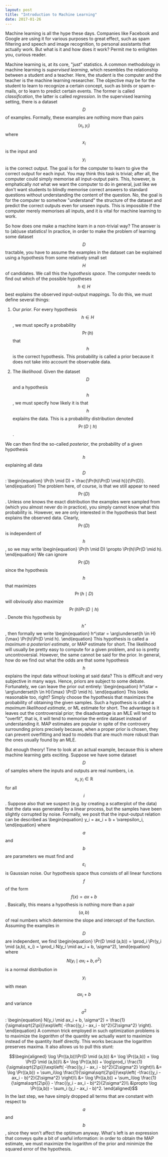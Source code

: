 ```yaml
---
layout: post
title: "Introduction to Machine Learning"
date: 2017-01-26
---
```

Machine learning is all the hype these days. Companies like Facebook and Google are using it for various purposes to great effect, such as spam filtering and speech and image recognition,
to personal assistants that actually work. But what is it and how does it work? Permit me to enlighten you, curious reader.

Machine learning is, at its core, "just" statistics. A common methodology in machine learning is *supervised learning*, which resembles the relationship between a student and a teacher.
Here, the student is the computer and the teacher is the machine learning researcher. The objective may be for the student to learn to recognize a certain concept, such as birds or spam e-mails,
or to learn to predict certain events. The former is called *classification*, the latter is called *regression*. In the supervised learning setting, there is a dataset $$D$$ of examples.
Formally, these examples are nothing more than pairs $$(x_i, y_i)$$ where $$x_i$$ is the input and $$y_i$$ is the correct output. The goal is for the computer to learn to give the correct output
for each input. You may think this task is trivial; after all, the computer could simply memorise all input-output pairs. This, however, is emphatically *not* what we want the computer to do
in general, just like we don't want students to blindly memorise correct answers to standard questions without understanding the content of the question. No, the goal is for the computer
to somehow "understand" the structure of the dataset and predict the correct outputs even for unseen inputs. This is impossible if the computer merely memorises all inputs, and it is vital for
machine learning to work.

So how does one make a machine learn in a non-trivial way? The answer is to (ab)use statistics! In practice, in order to make the problem of learning some dataset $$D$$ tractable, you have to
assume the examples in the dataset can be explained using a hypothesis from some relatively small set $$H$$ of candidates. We call this the *hypothesis space*. The computer needs to find out which
of the possible hypotheses $$h \in H$$ best explains the observed input-output mappings. To do this, we must define several things:

1. Our *prior*. For every hypothesis $$h \in H$$, we must specify a probability $$\Pr(h)$$ that $$h$$ is the correct hypothesis.
This probability is called a prior because it does not take into account the observable data.

2. The *likelihood*. Given the dataset $$D$$ and a hypothesis $$h$$, we must specify how likely it is that $$h$$ explains the data.
This is a probability distribution denoted $$\Pr(D \mid h)$$.

We can then find the so-called *posterior*, the probability of a given hypothesis $$h$$ explaining all data $$D$$:
\begin{equation}
    \Pr(h \mid D) = \frac{\Pr(h)\Pr(D \mid h)}{\Pr(D)}.
\end{equation}
The problem here, of course, is that we still appear to need $$\Pr(D)$$. Unless one knows the exact distribution the examples were sampled from (which you almost never do in practice),
you simply cannot know what this probability is. However, we are only interested in the hypothesis that best explains the observed data. Clearly, $$\Pr(D)$$ is independent of $$h$$,
so we may write
\begin{equation}
    \Pr(h \mid D) \propto \Pr(h)\Pr(D \mid h).
\end{equation}
We can ignore $$\Pr(D)$$ since the hypothesis $$h$$ that maximizes $$\Pr(h \mid D)$$ will obviously also maximize $$\Pr(h)\Pr(D \mid h)$$.
Denote this hypothesis by $$h^\star$$, then formally we write
\begin{equation}
    h^\star = \arg\underset{h \in H}{\max} \Pr(h)\Pr(D \mid h).
\end{equation}
This hypothesis is called a *maximum a posteriori estimate*, or MAP estimate for short.
The likelihood will usually be pretty easy to compute for a given problem, and so is pretty uncontroversial. However, the same cannot be said for the prior. In general, how do we
find out what the odds are that some hypothesis $$h$$ explains the input data without looking at said data? This is difficult and very subjective in many ways. Hence, priors are
subject to some debate. Fortunately, we can leave the prior out entirely:
\begin{equation}
    h^\star = \arg\underset{h \in H}{\max} \Pr(D \mid h).
\end{equation}
This looks reasonable too, right? Simply choose the hypothesis that maximizes the probability of obtaining the given samples.
Such a hypothesis is called a *maximum likelihood estimate*, or ML estimate for short. The advantage is it leaves out the controversial prior;
the disadvantage is an MLE will tend to "overfit", that is, it will tend to memorise the entire dataset instead of understanding it.
MAP estimates are popular in spite of the controvery surrounding priors precisely because, when a proper prior is chosen, they can prevent overfitting and lead to models that are
much more robust than the ones usually found by an MLE.

But enough theory! Time to look at an actual example, because this is where machine learning gets exciting.
Suppose we have some dataset $$D$$ of samples where the inputs and outputs are real numbers, i.e. $$x_i, y_i \in \mathbb{R}$$ for all $$i$$.
Suppose also that we suspect (e.g. by creating a scatterplot of the data) that the data was generated by a linear process, but the samples have been slightly corrupted by noise.
Formally, we posit that the input-output relation can be described as
\begin{equation}
    y_i = ax_i + b + \varepsilon_i,
\end{equation}
where $$a$$ and $$b$$ are parameters we must find and $$\varepsilon_i$$ is Gaussian noise.
Our hypothesis space thus consists of all linear functions $$f$$ of the form $$f(x) = ax + b$$. Basically, this means a hypothesis is nothing more than a pair $$(a,b)$$ of real numbers
which determine the slope and intercept of the function. Assuming the examples in $$D$$ are independent, we find
\begin{equation}
    \Pr(D \mid (a,b)) = \prod_i \Pr(y_i \mid (a,b), x_i) = \prod_i N(y_i \mid ax_i + b, \sigma^2),
\end{equation}
where $$N(y_i \mid ax_i + b, \sigma^2)$$ is a normal distribution in $$y_i$$ with mean $$ax_i + b$$ and variance $$\sigma^2$$:
\begin{equation}
    N(y_i \mid ax_i + b, \sigma^2) = \frac{1}{\sigma\sqrt{2\pi}}\exp\left( -\frac{(y_i - ax_i - b)^2}{2\sigma^2} \right).
\end{equation}
A common trick employed in such optimization problems is to maximize the *logarithm* of the quantity we actually want to maximize instead of the quantity itself directly.
This works because the logarithm preserves maxima. It also allows us to pull this stunt:

$$\begin{aligned}
    \log \Pr((a,b))\Pr(D \mid (a,b)) &= \log \Pr((a,b)) + \log \Pr(D \mid (a,b))\\
        &= \log \Pr((a,b)) + \log\prod_i \frac{1}{\sigma\sqrt{2\pi}}\exp\left( -\frac{(y_i - ax_i - b)^2}{2\sigma^2} \right)\\
        &= \log \Pr((a,b)) + \sum_i\log \frac{1}{\sigma\sqrt{2\pi}}\exp\left( -\frac{(y_i - ax_i - b)^2}{2\sigma^2} \right)\\
        &= \log \Pr((a,b)) + \sum_i\log \frac{1}{\sigma\sqrt{2\pi}} - \frac{(y_i - ax_i - b)^2}{2\sigma^2}\\
        &\propto \log \Pr((a,b)) - \sum_i (y_i - ax_i - b)^2.
\end{aligned}$$
In the last step, we have simply dropped all terms that are constant with respect to $$a$$ and $$b$$, since they won't affect the optimum anyway.
What's left is an expression that conveys quite a bit of useful information: in order to obtain the MAP estimate, we must maximize the logarithm of
the prior and minimize the squared error of the hypothesis.